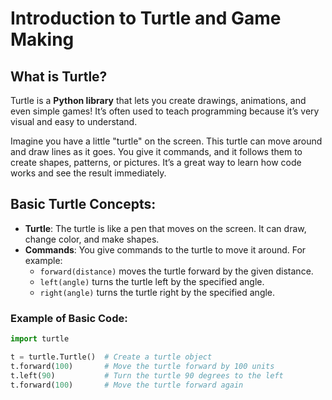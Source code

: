 # Introduction to Turtle and Game Making

## What is Turtle?

Turtle is a **Python library** that lets you create drawings, animations, and even simple games! It’s often used to teach programming because it’s very visual and easy to understand.

Imagine you have a little "turtle" on the screen. This turtle can move around and draw lines as it goes. You give it commands, and it follows them to create shapes, patterns, or pictures. It’s a great way to learn how code works and see the result immediately.

## Basic Turtle Concepts:

- **Turtle**: The turtle is like a pen that moves on the screen. It can draw, change color, and make shapes.
- **Commands**: You give commands to the turtle to move it around. For example:
  - `forward(distance)` moves the turtle forward by the given distance.
  - `left(angle)` turns the turtle left by the specified angle.
  - `right(angle)` turns the turtle right by the specified angle.

### Example of Basic Code:

```python
import turtle

t = turtle.Turtle()  # Create a turtle object
t.forward(100)       # Move the turtle forward by 100 units
t.left(90)           # Turn the turtle 90 degrees to the left
t.forward(100)       # Move the turtle forward again
